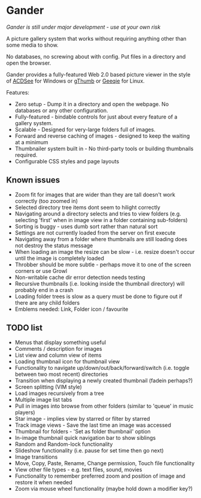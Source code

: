 Gander
======

_Gander is still under major development - use at your own risk_

A picture gallery system that works without requiring anything other than some media to show.

No databases, no screwing about with config. Put files in a directory and open the browser.

Gander provides a fully-featured Web 2.0 based picture viewer in the style of [ACDSee](http://www.acdsee.com) for Windows or [gThumb](http://live.gnome.org/gthumb) or [Geeqie](http://geeqie.sourceforge.net) for Linux.

Features:

* Zero setup - Dump it in a directory and open the webpage. No databases or any other configuration.
* Fully-featured - bindable controls for just about every feature of a gallery system.
* Scalable - Designed for very-large folders full of images.
* Forward and reverse caching of images - designed to keep the waiting at a minimum
* Thumbnailer system built in - No third-party tools or building thumbnails required.
* Configurable CSS styles and page layouts


Known issues
------------

* Zoom fit for images that are wider than they are tall doesn't work correctly (too zoomed in)
* Selected directory tree items dont seem to hilight correctly
* Navigating around a directory selects and tries to view folders (e.g. selecting 'first' when in image view in a folder containing sub-folders)
* Sorting is buggy - uses dumb sort rather than natural sort
* Settings are not currently loaded from the server on first execute
* Navigating away from a folder where thumbnails are still loading does not destroy the status message
* When loading an image the resize can be slow - i.e. resize doesn't occur until the image is completely loaded
* Throbber should be more subtle - perhaps move it to one of the screen corners or use Growl
* Non-writable cache dir error detection needs testing
* Recursive thumbnails (i.e. looking inside the thumbnail directory) will probably end in a crash
* Loading folder trees is slow as a query must be done to figure out if there are any child folders
* Emblems needed: Link, Folder icon / favourite

TODO list
---------

* Menus that display something useful
* Comments / description for images
* List view and column view of items
* Loading thumbnail icon for thumbnail view
* Functionality to navigate up/down/out/back/forward/switch (i.e. toggle between two most recent) directories
* Transition when displaying a newly created thumbnail (fadein perhaps?)
* Screen splitting (VIM style)
* Load images recursively from a tree
* Multiple image list tabs
* Pull in images into browse from other folders (similar to 'queue' in music players)
* Star image - implies view by starred or filter by starred
* Track image views - Save the last time an image was accessed
* Thumbnail for folders - 'Set as folder thumbnail' option
* In-image thumbnail quick navigation bar to show siblings
* Random and Random-lock functionality
* Slideshow functionality (i.e. pause for set time then go next)
* Image transitions
* Move, Copy, Paste, Rename, Change permission, Touch file functionality
* View other file types - e.g. text files, sound, movies
* Functionality to remember preferred zoom and position of image and restore it when needed
* Zoom via mouse wheel functionality (maybe hold down a modifier key?)
